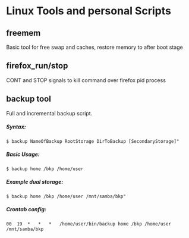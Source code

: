 # Linux Tools and personal Scripts

## freemem

Basic tool for free swap and caches, restore memory to after boot stage

## firefox_run/stop

CONT and STOP signals to kill command over firefox pid process

## backup tool

Full and incremental backup script.


##### Syntax:

   ```
   $ backup NameOfBackup RootStorage DirToBackup [SecondaryStorage]"
   ```

##### Basic Usage:

   ```
   $ backup home /bkp /home/user
   ```

##### Example dual storage:

   ```
   $ backup home /bkp /home/user /mnt/samba/bkp" 
   ```

##### Crontab config:

   ```
   00  19  *   *   *   /home/user/bin/backup home /bkp /home/user /mnt/samba/bkp
   ```

